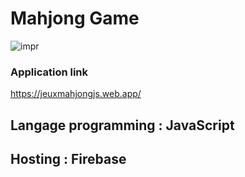 
# Mahjong Game 

![impr](https://encrypted-tbn0.gstatic.com/images?q=tbn:ANd9GcRGnOjbLGHY6L2t84Q2Gq-7jSeq5_QpbsbhLg&usqp=CAU)


###  Application link
https://jeuxmahjongjs.web.app/

## Langage programming : JavaScript
## Hosting : Firebase 

